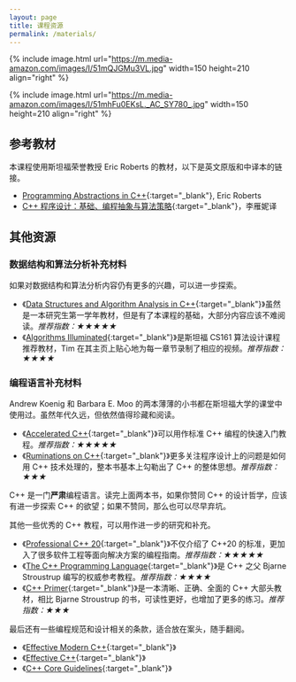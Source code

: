 ```yaml
---
layout: page
title: 课程资源
permalink: /materials/
---
```


{% include image.html url="https://m.media-amazon.com/images/I/51mQJGMu3VL.jpg" width=150 height=210 align="right" %}

{% include image.html url="https://m.media-amazon.com/images/I/51mhFu0EKsL._AC_SY780_.jpg" width=150 height=210 align="right" %}


## 参考教材

本课程使用斯坦福荣誉教授 Eric Roberts 的教材，以下是英文原版和中译本的链接。

- [Programming Abstractions in C++](https://web.stanford.edu/dept/cs_edu/resources/textbook/){:target="_blank"}, Eric Roberts
- [C++ 程序设计：基础、编程抽象与算法策略](https://book.douban.com/subject/27004881/){:target="_blank"}，李雁妮译

## 其他资源

### 数据结构和算法分析补充材料

如果对数据结构和算法分析内容仍有更多的兴趣，可以进一步探索。
- 《[Data Structures and Algorithm Analysis in C++](https://book.douban.com/subject/26910665/){:target="_blank"}》虽然是一本研究生第一学年教材，但是有了本课程的基础，大部分内容应该不难阅读。*推荐指数：★★★★★*
- 《[Algorithms Illuminated](http://www.algorithmsilluminated.org/){:target="_blank"}》是斯坦福 CS161 算法设计课程推荐教材，Tim 在其主页上贴心地为每一章节录制了相应的视频。*推荐指数：★★★★*

### 编程语言补充材料

Andrew Koenig 和 Barbara E. Moo 的两本薄薄的小书都在斯坦福大学的课堂中使用过。虽然年代久远，但依然值得珍藏和阅读。
- 《[Accelerated C++](https://book.douban.com/subject/2280545/){:target="_blank"}》可以用作标准 C++ 编程的快速入门教程。*推荐指数：★★★★★*
- 《[Ruminations on C++](https://book.douban.com/subject/2970056/){:target="_blank"}》更多关注程序设计上的问题是如何用 C++ 技术处理的，整本书基本上勾勒出了 C++ 的整体思想。*推荐指数：★★★*

C++ 是一门**严肃**编程语言。读完上面两本书，如果你赞同 C++ 的设计哲学，应该有进一步探索 C++ 的欲望；如果不赞同，那么也可以尽早弃坑。

其他一些优秀的 C++ 教程，可以用作进一步的研究和补充。
- 《[Professional C++ 20](https://book.douban.com/subject/35863224/){:target="_blank"}》不仅介绍了 C++20 的标准，更加入了很多软件工程等面向解决方案的编程指南。*推荐指数：★★★★★*
- 《[The C++ Programming Language](https://book.douban.com/subject/26857943/){:target="_blank"}》是 C++ 之父 Bjarne Stroustrup 编写的权威参考教程。*推荐指数：★★★★*
- 《[C++ Primer](https://book.douban.com/subject/25708312/){:target="_blank"}》是一本清晰、正确、全面的 C++ 大部头教材，相比 Bjarne Stroustrup 的书，可读性更好，也增加了更多的练习。*推荐指数：★★★*

最后还有一些编程规范和设计相关的条款，适合放在案头，随手翻阅。
- 《[Effective Modern C++](https://book.douban.com/subject/30178902/){:target="_blank"}》
- 《[Effective C++](https://book.douban.com/subject/5387403/){:target="_blank"}》
- 《[C++ Core Guidelines](https://isocpp.github.io/CppCoreGuidelines/CppCoreGuidelines){:target="_blank"}》
